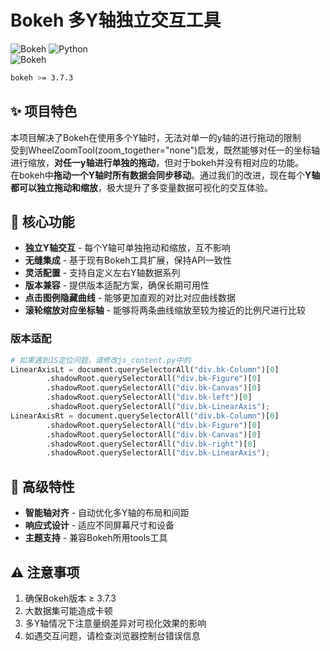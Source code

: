 # Bokeh 多Y轴独立交互工具

![Bokeh](https://static.bokeh.org/logos/logotype.svg)
![Python](https://img.shields.io/badge/Python-3.13.5-blue.svg)  
![Bokeh](https://img.shields.io/badge/Bokeh-3.7.3-orange.svg)
```bash
bokeh >= 3.7.3
```
## ✨ 项目特色

本项目解决了Bokeh在使用多个Y轴时，无法对单一的y轴的进行拖动的限制  
受到WheelZoomTool(zoom_together="none")启发，既然能够对任一的坐标轴进行缩放，**对任一y轴进行单独的拖动**，但对于bokeh并没有相对应的功能。  
在bokeh中**拖动一个Y轴时所有数据会同步移动**。通过我们的改进，现在每个**Y轴都可以独立拖动和缩放**，极大提升了多变量数据可视化的交互体验。

## 🚀 核心功能

- **独立Y轴交互** - 每个Y轴可单独拖动和缩放，互不影响
- **无缝集成** - 基于现有Bokeh工具扩展，保持API一致性
- **灵活配置** - 支持自定义左右Y轴数据系列
- **版本兼容** - 提供版本适配方案，确保长期可用性
- **点击图例隐藏曲线** - 能够更加直观的对比对应曲线数据
- **滚轮缩放对应坐标轴** - 能够将两条曲线缩放至较为接近的比例尺进行比较

### 版本适配

```python
# 如果遇到JS定位问题，请修改js_content.py中的
LinearAxisLt = document.querySelectorAll("div.bk-Column")[0]
        .shadowRoot.querySelectorAll("div.bk-Figure")[0]
        .shadowRoot.querySelectorAll("div.bk-Canvas")[0]
        .shadowRoot.querySelectorAll("div.bk-left")[0]
        .shadowRoot.querySelectorAll("div.bk-LinearAxis");
LinearAxisRt = document.querySelectorAll("div.bk-Column")[0]
        .shadowRoot.querySelectorAll("div.bk-Figure")[0]
        .shadowRoot.querySelectorAll("div.bk-Canvas")[0]
        .shadowRoot.querySelectorAll("div.bk-right")[0]
        .shadowRoot.querySelectorAll("div.bk-LinearAxis");
```

## 🌟 高级特性

- **智能轴对齐** - 自动优化多Y轴的布局和间距
- **响应式设计** - 适应不同屏幕尺寸和设备
- **主题支持** - 兼容Bokeh所用tools工具

## ⚠️ 注意事项

1. 确保Bokeh版本 ≥ 3.7.3
2. 大数据集可能造成卡顿
3. 多Y轴情况下注意量纲差异对可视化效果的影响
4. 如遇交互问题，请检查浏览器控制台错误信息













